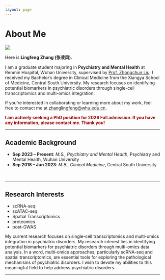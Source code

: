 ```yaml
---
layout: page
---
```


# About Me

<img src="https://lancelotzhang0124.github.io/Lingfeng.jpg" class="floatpic">

Here is **Lingfeng Zhang (张凌风)**.<br>

I am a graduate student majoring in **Psychiatry and Mental Health** at Renmin Hospital, Wuhan University, supervised by [Prof. Zhongchun Liu](https://scholar.google.com/citations?user=W1uFFUAAAAAJ&hl=en). I received my Bachelor’s degree in Clinical Medicine from the Xiangya School of Medicine, Central South University. My research focuses on identifying potential biomarkers in psychiatric disorders through single-cell transcriptomics and multi-omics integration.

If you’re interested in collaborating or learning more about my work, feel free to contact me at [zhanglingfeng@whu.edu.cn](mailto:zhanglingfeng@whu.edu.cn).


**<font color="#990000">I am actively seeking a PhD position for 2026 Fall admission. If you have any information, please contact me. Thank you!</font>**

---
## Academic Background

- **Sep 2023 – Present**: *M.S., Psychiatry and Mental Health*, Psychiatry and Mental Health, Wuhan University
- **Sep 2018 – Jun 2023**: *M.B., Clinical Medicine*, Central South University
<br>

---

## Research Interests

- scRNA-seq
- scATAC-seq
- Spatial Transcriptomics
- proteomics
- post-GWAS

My current research focuses on single-cell transcriptomics and multi-omics integration in psychiatric disorders. My research interest lies in identifying potential biomarkers for psychiatric disorders through multi-omics data analysis. In a word, multi-omics approaches, particularly scRNA-seq and spatial transcriptomics, are essential tools for exploring the pathological mechanisms of psychiatric disorders. I wish to devote my abilities to this meaningful field to help address psychiatric disorders.

---


